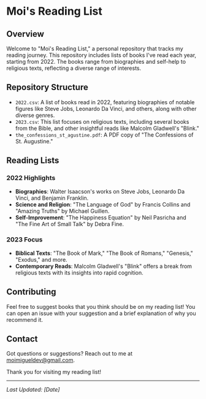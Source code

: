 # Moi's Reading List

## Overview

Welcome to "Moi's Reading List," a personal repository that tracks my reading journey. This repository includes lists of books I've read each year, starting from 2022. The books range from biographies and self-help to religious texts, reflecting a diverse range of interests.

## Repository Structure

- `2022.csv`: A list of books read in 2022, featuring biographies of notable figures like Steve Jobs, Leonardo Da Vinci, and others, along with other diverse genres.
- `2023.csv`: This list focuses on religious texts, including several books from the Bible, and other insightful reads like Malcolm Gladwell's "Blink."
- `the_confessions_st_agustine.pdf`: A PDF copy of "The Confessions of St. Augustine."

## Reading Lists

### 2022 Highlights

- **Biographies**: Walter Isaacson's works on Steve Jobs, Leonardo Da Vinci, and Benjamin Franklin.
- **Science and Religion**: "The Language of God" by Francis Collins and "Amazing Truths" by Michael Guillen.
- **Self-Improvement**: "The Happiness Equation" by Neil Pasricha and "The Fine Art of Small Talk" by Debra Fine.

### 2023 Focus

- **Biblical Texts**: "The Book of Mark," "The Book of Romans," "Genesis," "Exodus," and more.
- **Contemporary Reads**: Malcolm Gladwell's "Blink" offers a break from religious texts with its insights into rapid cognition.

## Contributing

Feel free to suggest books that you think should be on my reading list! You can open an issue with your suggestion and a brief explanation of why you recommend it.

## Contact

Got questions or suggestions? Reach out to me at moimigueldev@gmail.com.

Thank you for visiting my reading list!

---

_Last Updated: [Date]_
